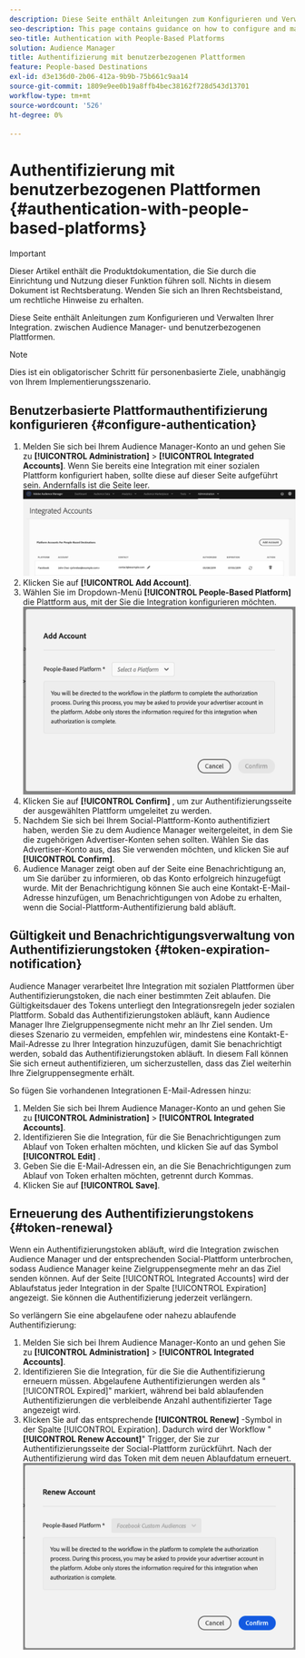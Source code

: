 ```yaml
---
description: Diese Seite enthält Anleitungen zum Konfigurieren und Verwalten der Integration zwischen Audience Manager- und benutzerbezogenen Plattformen.
seo-description: This page contains guidance on how to configure and manage the integration between Audience Manager and people-based platforms.
seo-title: Authentication with People-Based Platforms
solution: Audience Manager
title: Authentifizierung mit benutzerbezogenen Plattformen
feature: People-based Destinations
exl-id: d3e136d0-2b06-412a-9b9b-75b661c9aa14
source-git-commit: 1809e9ee0b19a8ffb4bec38162f728d543d13701
workflow-type: tm+mt
source-wordcount: '526'
ht-degree: 0%

---
```



# Authentifizierung mit benutzerbezogenen Plattformen {#authentication-with-people-based-platforms}

>[!IMPORTANT]
>Dieser Artikel enthält die Produktdokumentation, die Sie durch die Einrichtung und Nutzung dieser Funktion führen soll. Nichts in diesem Dokument ist Rechtsberatung. Wenden Sie sich an Ihren Rechtsbeistand, um rechtliche Hinweise zu erhalten.

Diese Seite enthält Anleitungen zum Konfigurieren und Verwalten Ihrer Integration.
zwischen Audience Manager- und benutzerbezogenen Plattformen.

>[!NOTE]
>Dies ist ein obligatorischer Schritt für personenbasierte Ziele, unabhängig von Ihrem Implementierungsszenario.

## Benutzerbasierte Plattformauthentifizierung konfigurieren {#configure-authentication}

1. Melden Sie sich bei Ihrem Audience Manager-Konto an und gehen Sie zu **[!UICONTROL Administration]** > **[!UICONTROL Integrated Accounts]**. Wenn Sie bereits eine Integration mit einer sozialen Plattform konfiguriert haben, sollte diese auf dieser Seite aufgeführt sein. Andernfalls ist die Seite leer.
   ![People-based-integration](assets/pbd-config.png)
2. Klicken Sie auf **[!UICONTROL Add Account]**.
3. Wählen Sie im Dropdown-Menü **[!UICONTROL People-Based Platform]** die Plattform aus, mit der Sie die Integration konfigurieren möchten.
   ![personenbasierte Plattform](assets/pbd-add.png)
4. Klicken Sie auf **[!UICONTROL Confirm]** , um zur Authentifizierungsseite der ausgewählten Plattform umgeleitet zu werden.
5. Nachdem Sie sich bei Ihrem Social-Plattform-Konto authentifiziert haben, werden Sie zu dem Audience Manager weitergeleitet, in dem Sie die zugehörigen Advertiser-Konten sehen sollten. Wählen Sie das Advertiser-Konto aus, das Sie verwenden möchten, und klicken Sie auf **[!UICONTROL Confirm]**.
6. Audience Manager zeigt oben auf der Seite eine Benachrichtigung an, um Sie darüber zu informieren, ob das Konto erfolgreich hinzugefügt wurde. Mit der Benachrichtigung können Sie auch eine Kontakt-E-Mail-Adresse hinzufügen, um Benachrichtigungen von Adobe zu erhalten, wenn die Social-Plattform-Authentifizierung bald abläuft.

## Gültigkeit und Benachrichtigungsverwaltung von Authentifizierungstoken {#token-expiration-notification}

Audience Manager verarbeitet Ihre Integration mit sozialen Plattformen über Authentifizierungstoken, die nach einer bestimmten Zeit ablaufen. Die Gültigkeitsdauer des Tokens unterliegt den Integrationsregeln jeder sozialen Plattform. Sobald das Authentifizierungstoken abläuft, kann Audience Manager Ihre Zielgruppensegmente nicht mehr an Ihr Ziel senden. Um dieses Szenario zu vermeiden, empfehlen wir, mindestens eine Kontakt-E-Mail-Adresse zu Ihrer Integration hinzuzufügen, damit Sie benachrichtigt werden, sobald das Authentifizierungstoken abläuft. In diesem Fall können Sie sich erneut authentifizieren, um sicherzustellen, dass das Ziel weiterhin Ihre Zielgruppensegmente erhält.

So fügen Sie vorhandenen Integrationen E-Mail-Adressen hinzu:

1. Melden Sie sich bei Ihrem Audience Manager-Konto an und gehen Sie zu **[!UICONTROL Administration]** > **[!UICONTROL Integrated Accounts]**.
1. Identifizieren Sie die Integration, für die Sie Benachrichtigungen zum Ablauf von Token erhalten möchten, und klicken Sie auf das Symbol **[!UICONTROL Edit]** .
1. Geben Sie die E-Mail-Adressen ein, an die Sie Benachrichtigungen zum Ablauf von Token erhalten möchten, getrennt durch Kommas.
1. Klicken Sie auf **[!UICONTROL Save]**.

## Erneuerung des Authentifizierungstokens {#token-renewal}

Wenn ein Authentifizierungstoken abläuft, wird die Integration zwischen Audience Manager und der entsprechenden Social-Plattform unterbrochen, sodass Audience Manager keine Zielgruppensegmente mehr an das Ziel senden können. Auf der Seite [!UICONTROL Integrated Accounts] wird der Ablaufstatus jeder Integration in der Spalte [!UICONTROL Expiration] angezeigt. Sie können die Authentifizierung jederzeit verlängern.

So verlängern Sie eine abgelaufene oder nahezu ablaufende Authentifizierung:
1. Melden Sie sich bei Ihrem Audience Manager-Konto an und gehen Sie zu **[!UICONTROL Administration]** > **[!UICONTROL Integrated Accounts]**.
1. Identifizieren Sie die Integration, für die Sie die Authentifizierung erneuern müssen. Abgelaufene Authentifizierungen werden als &quot;[!UICONTROL Expired]&quot; markiert, während bei bald ablaufenden Authentifizierungen die verbleibende Anzahl authentifizierter Tage angezeigt wird.
1. Klicken Sie auf das entsprechende **[!UICONTROL Renew]** -Symbol in der Spalte [!UICONTROL Expiration]. Dadurch wird der Workflow &quot;**[!UICONTROL Renew Account]**&quot; Trigger, der Sie zur Authentifizierungsseite der Social-Plattform zurückführt. Nach der Authentifizierung wird das Token mit dem neuen Ablaufdatum erneuert.
   ![pbd-renew](assets/pbd-renew.png)
